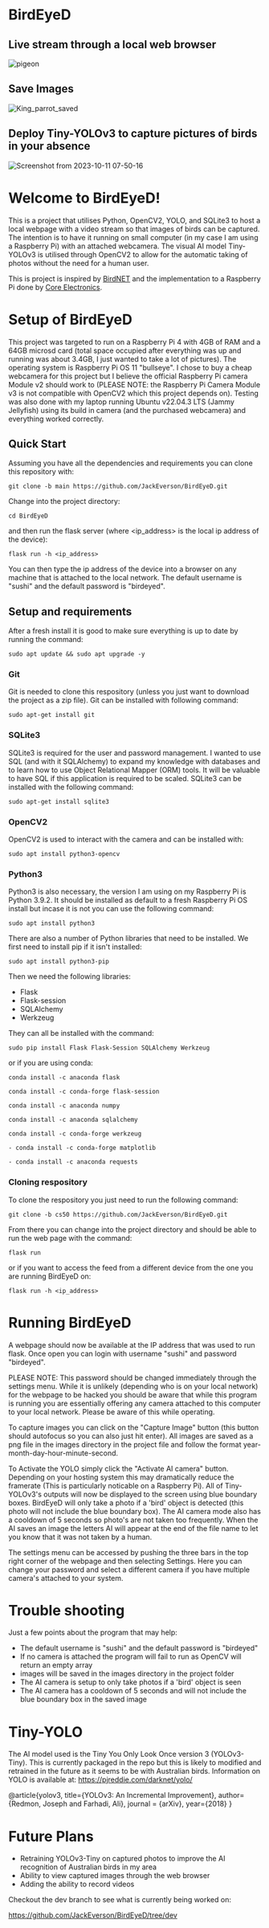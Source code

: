# BirdEyeD

## Live stream through a local web browser
![pigeon](https://github.com/JackEverson/bird_eyeD/assets/111256162/1a3f9870-0683-409c-a038-9da21bf54f25)

## Save Images
![King_parrot_saved](https://github.com/JackEverson/bird_eyeD/assets/111256162/ce94735e-bd42-492f-b6fb-817e50ac2dba)

## Deploy Tiny-YOLOv3 to capture pictures of birds in your absence
![Screenshot from 2023-10-11 07-50-16](https://github.com/JackEverson/BirdEyeD/assets/111256162/07905c2d-63a2-4ccb-89bf-7fc4cbba1fb8)

# Welcome to BirdEyeD! 
This is a project that utilises Python, OpenCV2, YOLO, and SQLite3 to host a local webpage with a video stream so that images of birds can be captured. The intention is to have it running on small computer (in my case I am using a Raspberry Pi) with an attached webcamera. The visual AI model Tiny-YOLOv3 is utilised through OpenCV2 to allow for the automatic taking of photos without the need for a human user.

This is project is inspired by [BirdNET](https://birdnet.cornell.edu) and the implementation to a Raspberry Pi done by [Core Electronics](https://core-electronics.com.au/projects/bird-calls-raspberry-pi/). 

# Setup of BirdEyeD
This project was targeted to run on a Raspberry Pi 4 with 4GB of RAM and a 64GB microsd card (total space occupied after everything was up and running was about 3.4GB, I just wanted to take a lot of pictures). The operating system is Raspberry Pi OS 11 "bullseye". I chose to buy a cheap webcamera for this project but I believe the official Raspberry Pi camera Module v2 should work to (PLEASE NOTE: the Raspberry Pi Camera Module v3 is not compatible with OpenCV2 which this project depends on). Testing was also done with my laptop running Ubuntu v22.04.3 LTS (Jammy Jellyfish) using its build in camera (and the purchased webcamera) and everything worked correctly.

## Quick Start
Assuming you have all the dependencies and requirements you can clone this repository with:

`git clone -b main https://github.com/JackEverson/BirdEyeD.git`

Change into the project directory:

`cd BirdEyeD`

and then run the flask server (where <ip_address> is the local ip address of the device):

`flask run -h <ip_address>`

You can then type the ip address of the device into a browser on any machine that is attached to the local network. The default username is "sushi" and the default password is "birdeyed".

## Setup and requirements
After a fresh install it is good to make sure everything is up to date by running the command:

`sudo apt update && sudo apt upgrade -y`

### Git 
Git is needed to clone this respository (unless you just want to download the project as a zip file). Git can be installed with following command:

`sudo apt-get install git`

### SQLite3
SQLite3 is required for the user and password management. I wanted to use SQL (and with it SQLAlchemy) to expand my knowledge with databases and to learn how to use Object Relational Mapper (ORM) tools. It will be valuable to have SQL if this application is required to be scaled. SQLite3 can be installed with the following command:

`sudo apt-get install sqlite3`

### OpenCV2

OpenCV2 is used to interact with the camera and can be installed with:

`sudo apt install python3-opencv`

### Python3
Python3 is also necessary, the version I am using on my Raspberry Pi is Python 3.9.2. It should be installed as default to a fresh Raspberry Pi OS install but incase it is not you can use the following command:

`sudo apt install python3`

There are also a number of Python libraries that need to be installed. We first need to install pip if it isn't installed:

`sudo apt install python3-pip`

Then we need the following libraries:
- Flask
- Flask-session
- SQLAlchemy
- Werkzeug

They can all be installed with the command:

`sudo pip install Flask Flask-Session SQLAlchemy Werkzeug`

or if you are using conda:

`conda install -c anaconda flask`

`conda install -c conda-forge flask-session`

`conda install -c anaconda numpy`

`conda install -c anaconda sqlalchemy`

`conda install -c conda-forge werkzeug`

`- conda install -c conda-forge matplotlib`

`- conda install -c anaconda requests`


### Cloning respository 
To clone the respository you just need to run the following command:

`git clone -b cs50 https://github.com/JackEverson/BirdEyeD.git`

From there you can change into the project directory and should be able to run the web page with the command:

`flask run`

or if you want to access the feed from a different device from the one you are running BirdEyeD on:

`flask run -h <ip_address>`

# Running BirdEyeD 

A webpage should now be available at the IP address that was used to run flask. Once open you can login with username "sushi" and password "birdeyed". 

PLEASE NOTE: This password should be changed immediately through the settings menu. While it is unlikely (depending who is on your local network) for the webpage to be hacked you should be aware that while this program is running you are essentially offering any camera attached to this computer to your local network. Please be aware of this while operating.  

To capture images you can click on the "Capture Image" button (this button should autofocus so you can also just hit enter). All images are saved as a png file in the images directory in the project file and follow the format year-month-day-hour-minute-second. 

To Activate the YOLO simply click the "Activate AI camera" button. Depending on your hosting system this may dramatically reduce the framerate (This is particularly noticable on a Raspberry Pi). All of Tiny-YOLOv3's outputs will now be displayed to the screen using blue boundary boxes. BirdEyeD will only take a photo if a 'bird' object is detected (this photo will not include the blue boundary box). The AI camera mode also has a cooldown of 5 seconds so photo's are not taken too frequently. When the AI saves an image the letters AI will appear at the end of the file name to let you know that it was not taken by a human.

The settings menu can be accessed by pushing the three bars in the top right corner of the webpage and then selecting Settings. Here you can change your password and select a different camera if you have multiple camera's attached to your system.

# Trouble shooting

Just a few points about the program that may help:
- The default username is "sushi" and the default password is "birdeyed"
- If no camera is attached the program will fail to run as OpenCV will return an empty array
- images will be saved in the images directory in the project folder
- The AI camera is setup to only take photos if a 'bird' object is seen
- The AI camera has a cooldown of 5 seconds and will not include the blue boundary box in the saved image

# Tiny-YOLO 

The AI model used is the Tiny You Only Look Once version 3 (YOLOv3-Tiny). This is currently packaged in the repo but this is likely to modified and retrained in the future as it seems to be  with Australian birds. Information on YOLO is available at: https://pjreddie.com/darknet/yolo/

@article{yolov3,
  title={YOLOv3: An Incremental Improvement},
  author={Redmon, Joseph and Farhadi, Ali},
  journal = {arXiv},
  year={2018}
}

# Future Plans

- Retraining YOLOv3-Tiny on captured photos to improve the AI recognition of Australian birds in my area
- Ability to view captured images through the web browser
- Adding the ability to record videos

Checkout the dev branch to see what is currently being worked on:

https://github.com/JackEverson/BirdEyeD/tree/dev
